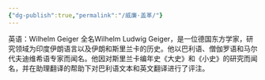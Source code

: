 ```yaml
---
{"dg-publish":true,"permalink":"/威廉·盖革/"}
---
```


英语：Wilhelm Geiger
全名Wilhelm Ludwig Geiger，是一位德国东方学家，研究领域为印度伊朗语言以及伊朗和斯里兰卡的历史。他以巴利语、僧伽罗语和马尔代夫迪维希语专家而闻名。他因对斯里兰卡编年史《大史》和《小史》的研究而闻名，并在助理翻译的帮助下对巴利语文本和英文翻译进行了评注。